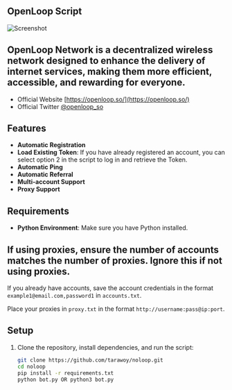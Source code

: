 ## OpenLoop Script

![Screenshot](https://github.com/user-attachments/assets/20a509e2-a1ed-44c1-a6ae-28ea829b2808)

## OpenLoop Network is a decentralized wireless network designed to enhance the delivery of internet services, making them more efficient, accessible, and rewarding for everyone.

- Official Website [https://openloop.so/](https://openloop.so/)
- Official Twitter [@openloop_so](https://x.com/openloop_so)

## **Features**

- **Automatic Registration**
- **Load Existing Token**: If you have already registered an account, you can select option 2 in the script to log in and retrieve the Token.
- **Automatic Ping**
- **Automatic Referral**
- **Multi-account Support**
- **Proxy Support**

## **Requirements**

- **Python Environment**: Make sure you have Python installed.

## **If using proxies, ensure the number of accounts matches the number of proxies. Ignore this if not using proxies.**

If you already have accounts, save the account credentials in the format `example1@email.com,password1` in `accounts.txt`.

Place your proxies in `proxy.txt` in the format `http://username:pass@ip:port`.

## Setup

1. Clone the repository, install dependencies, and run the script:
   ```bash
   git clone https://github.com/tarawoy/noloop.git
   cd noloop
   pip install -r requirements.txt
   python bot.py OR python3 bot.py
